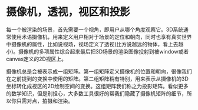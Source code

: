 # 摄像机，透视，视区和投影

每一个被渲染的场景，首先需要一个视角，即用户从哪个角度观察它。3D系统通常使用术语摄像机，用来定义用户相对于场景的定位和朝向，同时也享有真实世界中摄像机的属性，比如说视场，视场定义了透视(比方说越远的物体，看上去越小)。摄像机的多项属性综合起来最后把3D场景的渲染图像投射到被window或者canvas定义的2D视区上。

摄像机总是会被表示成一组矩阵。第一组矩阵定义摄像机的位置和朝向，很像我们在之前提到的变换中使用的矩阵。第二组矩阵稍有特别，用来表示从摄像机的3D坐标转化成视区的2D绘制空间的变换。这组矩阵我们称之为投影矩阵。看似更多的数学知识，但是别担心，大多数工具很好的帮我们隐藏了摄像机矩阵的细节，所以你只需对点，拍摄和渲染。